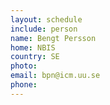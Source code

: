```yaml
---
layout: schedule
include: person
name: Bengt Persson
home: NBIS
country: SE
photo:
email: bpn@icm.uu.se
phone:
---
```


